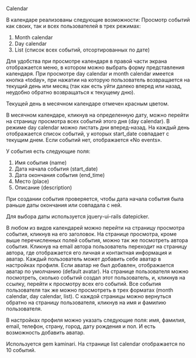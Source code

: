 Calendar

В календаре реализованы следующие возможности:
Просмотр событий как своих, так и всех пользователей в трех режимах:
1) Month calendar
2) Day calendar
3) List (список всех событий, отсортированных по дате)

Для удобства при просмотре календаря в правой части экрана отображается меню, в котором можно выбрать форму представления календаря. При просмотре day calendar и month calendar имеется кнопка «today», при нажатии на которую пользователь возвращается на текущий день или месяц (так как есть уйти далеко вперед или назад, неудобно обратно возвращаться к текущему дню).

Текущей день в месячном календаре отмечен красным цветом.

В месячном календаре, кликнув на определенную дату, можно перейти на страницу просмотра всех событий этого дня (day calendar). В режиме day calendar можно листать дни вперед-назад. На каждый день отображается список событий, у которых start_date совпадает с текущим днем. Если событий нет, отображается «No events». 

У события есть следующие поля:
1) Имя события (name)
2) Дата начала события (start_date)
3) Дата окончания события (end_time)
4) Место (place)
5) Описание (description) 

При создании события проверяется, чтобы дата начала события была раньше даты окончания или совпадала с ней.

Для выбора даты используется jquery-ui-rails  datepicker. 

В любом из видов календарей можно перейти на страницу просмотра события, кликнув на его заголовок. На странице просмотра, кроме выше перечисленных полей события, можно так же посмотреть автора события. Кликнув на email автора пользователь переходит на страницу автора, где отображается его личная и контактная информация и аватар. Каждый пользователь может добавить себе аватар в настройках профиля. Если аватар не был добавлен, отображается аватар по умолчанию (default avatar). На странице пользователя можно посмотреть, сколько событий создал этот пользователь, и, кликнув на ссылку, перейти к просмотру всех его событий. Все события пользователя так же можно просмотреть в трех форматах (month calendar, day calendar, list). С каждой страницы можно вернуться обратно на страницу пользователя, кликнув на имя и фамилию пользователя.

В настройках профиля можно указать следующие поля: имя, фамилия, email, телефон, страну, город, дату рождения и пол. И есть возможность добавить аватар.

Используется gem kaminari. На странице list calendar отображается по 10 событий.
